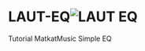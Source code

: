 # LAUT-EQ![LAUT EQ](https://user-images.githubusercontent.com/97473325/210138564-efa91bb4-b420-4140-a590-71ada29f4dd1.png)

Tutorial MatkatMusic Simple EQ
